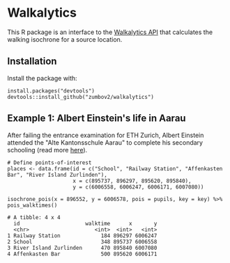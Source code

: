 # Walkalytics
This R package is an interface to the [Walkalytics API](https://dev.walkalytics.com) that calculates the walking isochrone for a source location.
## Installation
Install the package with:
```
install.packages("devtools")
devtools::install_github("zumbov2/walkalytics")
```
## Example 1: Albert Einstein's life in Aarau
After failing the entrance examination for ETH Zurich, Albert Einstein attended the "Alte Kantonsschule Aarau" to complete
his secondary schooling (read more [here](https://en.wikipedia.org/wiki/Albert_Einstein#Early_life_and_education)). 

```
# Define points-of-interest 
places <- data.frame(id = c("School", "Railway Station", "Affenkasten Bar", "River Island Zurlinden"),
                     x = c(895737, 896297, 895620, 895840),
                     y = c(6006558, 6006247, 6006171, 6007080))

isochrone_pois(x = 896552, y = 6006578, pois = pupils, key = key) %>% pois_walktimes()

# A tibble: 4 x 4
  id                     walktime      x       y
  <chr>                     <int>  <int>   <int>
1 Railway Station             184 896297 6006247
2 School                      348 895737 6006558
3 River Island Zurlinden      470 895840 6007080
4 Affenkasten Bar             500 895620 6006171
```

